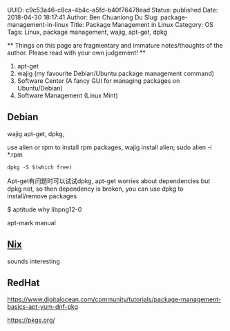 UUID: c9c53a46-c8ca-4b4c-a5fd-b40f76478ead
Status: published
Date: 2018-04-30 18:17:41
Author: Ben Chuanlong Du
Slug: package-management-in-linux
Title: Package Management in Linux
Category: OS
Tags: Linux, package management, wajig, apt-get, dpkg

**
Things on this page are
fragmentary and immature notes/thoughts of the author.
Please read with your own judgement!
**

1. apt-get
2. wajig (my favourite Debian/Ubuntu package management command)
3. Software Center (A fancy GUI for managing packages on Ubuntu/Debian)
4. Software Management (Linux Mint)

## Debian 

wajig apt-get, dpkg,


use alien or rpm to install rpm packages, wajig install alien; sudo alien -i *.rpm
```
dpkg -S $(which free)
```
Apt-get有问题时可以试试dpkg,
apt-get worries about dependencies but dpkg not,
so then dependency is broken,
you can use dpkg to install/remove packages

$ aptitude why libpng12-0

apt-mark manual

## [Nix](https://nixos.org/nix/)

sounds interesting

## RedHat

https://www.digitalocean.com/community/tutorials/package-management-basics-apt-yum-dnf-pkg

https://pkgs.org/
